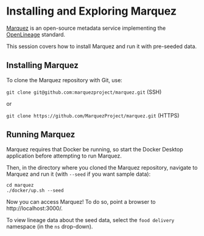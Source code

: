 # Installing and Exploring Marquez

[Marquez](https://marquezproject.ai/) is an open-source metadata service implementing the [OpenLineage](https://openlineage.io/) standard.

This session covers how to install Marquez and run it with pre-seeded data.

## Installing Marquez

To clone the Marquez repository with Git, use:

`git clone git@github.com:marquezproject/marquez.git` (SSH)

or

`git clone https://github.com/MarquezProject/marquez.git` (HTTPS)

## Running Marquez

Marquez requires that Docker be running, so start the Docker Desktop application before attempting to run Marquez.

Then, in the directory where you cloned the Marquez repository, navigate to Marquez and run it (with `--seed` if you want sample data):

```
cd marquez
./docker/up.sh --seed
```

Now you can access Marquez! To do so, point a browser to http://localhost:3000/.

To view lineage data about the seed data, select the `food delivery` namespace (in the `ns` drop-down).